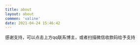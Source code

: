 ```yaml
---
title: about
layout: about
commen: 'valine'
date: 2021-04-24 15:46:42
---
```

感谢支持，可以点击上方qq联系博主，或者扫描微信收款码给予支持
